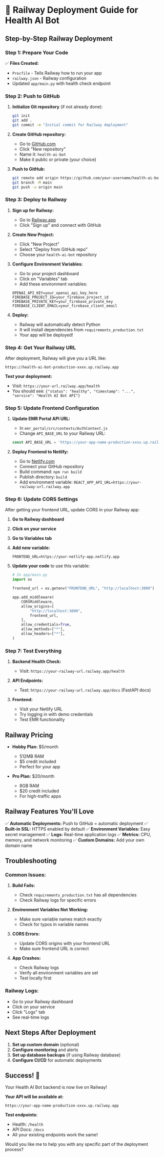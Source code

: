 # 🚀 Railway Deployment Guide for Health AI Bot

## **Step-by-Step Railway Deployment**

### **Step 1: Prepare Your Code**

✅ **Files Created:**
- `Procfile` - Tells Railway how to run your app
- `railway.json` - Railway configuration
- Updated `app/main.py` with health check endpoint

### **Step 2: Push to GitHub**

1. **Initialize Git repository** (if not already done):
   ```bash
   git init
   git add .
   git commit -m "Initial commit for Railway deployment"
   ```

2. **Create GitHub repository:**
   - Go to [GitHub.com](https://github.com)
   - Click "New repository"
   - Name it: `health-ai-bot`
   - Make it public or private (your choice)

3. **Push to GitHub:**
   ```bash
   git remote add origin https://github.com/your-username/health-ai-bot.git
   git branch -M main
   git push -u origin main
   ```

### **Step 3: Deploy to Railway**

1. **Sign up for Railway:**
   - Go to [Railway.app](https://railway.app)
   - Click "Sign up" and connect with GitHub

2. **Create New Project:**
   - Click "New Project"
   - Select "Deploy from GitHub repo"
   - Choose your `health-ai-bot` repository

3. **Configure Environment Variables:**
   - Go to your project dashboard
   - Click on "Variables" tab
   - Add these environment variables:

   ```
   OPENAI_API_KEY=your_openai_api_key_here
   FIREBASE_PROJECT_ID=your_firebase_project_id
   FIREBASE_PRIVATE_KEY=your_firebase_private_key
   FIREBASE_CLIENT_EMAIL=your_firebase_client_email
   ```

4. **Deploy:**
   - Railway will automatically detect Python
   - It will install dependencies from `requirements_production.txt`
   - Your app will be deployed!

### **Step 4: Get Your Railway URL**

After deployment, Railway will give you a URL like:
```
https://health-ai-bot-production-xxxx.up.railway.app
```

**Test your deployment:**
- Visit: `https://your-url.railway.app/health`
- You should see: `{"status": "healthy", "timestamp": "...", "service": "Health AI Bot API"}`

### **Step 5: Update Frontend Configuration**

1. **Update EMR Portal API URL:**
   - In `emr_portal/src/contexts/AuthContext.js`
   - Change `API_BASE_URL` to your Railway URL:
   ```javascript
   const API_BASE_URL = 'https://your-app-name-production-xxxx.up.railway.app';
   ```

2. **Deploy Frontend to Netlify:**
   - Go to [Netlify.com](https://netlify.com)
   - Connect your GitHub repository
   - Build command: `npm run build`
   - Publish directory: `build`
   - Add environment variable: `REACT_APP_API_URL=https://your-railway-url.railway.app`

### **Step 6: Update CORS Settings**

After getting your frontend URL, update CORS in your Railway app:

1. **Go to Railway dashboard**
2. **Click on your service**
3. **Go to Variables tab**
4. **Add new variable:**
   ```
   FRONTEND_URL=https://your-netlify-app.netlify.app
   ```

5. **Update your code** to use this variable:
   ```python
   # In app/main.py
   import os
   
   frontend_url = os.getenv("FRONTEND_URL", "http://localhost:3000")
   
   app.add_middleware(
       CORSMiddleware,
       allow_origins=[
           "http://localhost:3000",
           frontend_url,
       ],
       allow_credentials=True,
       allow_methods=["*"],
       allow_headers=["*"],
   )
   ```

### **Step 7: Test Everything**

1. **Backend Health Check:**
   - Visit: `https://your-railway-url.railway.app/health`

2. **API Endpoints:**
   - Test: `https://your-railway-url.railway.app/docs` (FastAPI docs)

3. **Frontend:**
   - Visit your Netlify URL
   - Try logging in with demo credentials
   - Test EMR functionality

## **Railway Pricing**

- **Hobby Plan:** $5/month
  - 512MB RAM
  - $5 credit included
  - Perfect for your app

- **Pro Plan:** $20/month
  - 8GB RAM
  - $20 credit included
  - For high-traffic apps

## **Railway Features You'll Love**

✅ **Automatic Deployments:** Push to GitHub = automatic deployment
✅ **Built-in SSL:** HTTPS enabled by default
✅ **Environment Variables:** Easy secret management
✅ **Logs:** Real-time application logs
✅ **Metrics:** CPU, memory, and network monitoring
✅ **Custom Domains:** Add your own domain name

## **Troubleshooting**

### **Common Issues:**

1. **Build Fails:**
   - Check `requirements_production.txt` has all dependencies
   - Check Railway logs for specific errors

2. **Environment Variables Not Working:**
   - Make sure variable names match exactly
   - Check for typos in variable names

3. **CORS Errors:**
   - Update CORS origins with your frontend URL
   - Make sure frontend URL is correct

4. **App Crashes:**
   - Check Railway logs
   - Verify all environment variables are set
   - Test locally first

### **Railway Logs:**
- Go to your Railway dashboard
- Click on your service
- Click "Logs" tab
- See real-time logs

## **Next Steps After Deployment**

1. **Set up custom domain** (optional)
2. **Configure monitoring** and alerts
3. **Set up database backups** (if using Railway database)
4. **Configure CI/CD** for automatic deployments

## **Success! 🎉**

Your Health AI Bot backend is now live on Railway! 

**Your API will be available at:**
```
https://your-app-name-production-xxxx.up.railway.app
```

**Test endpoints:**
- Health: `/health`
- API Docs: `/docs`
- All your existing endpoints work the same!

Would you like me to help you with any specific part of the deployment process?
